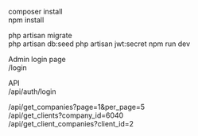 
composer install<br>
npm install

php artisan migrate<br>
php artisan db:seed
php artisan jwt:secret
npm run dev

Admin login page<br>
/login<br>

API<br>
/api/auth/login

/api/get_companies?page=1&per_page=5<br>
/api/get_clients?company_id=6040<br>
/api/get_client_companies?client_id=2<br>



